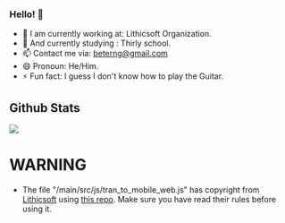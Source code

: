 ### Hello! 👋

- 🔭 I am currently working at: Lithicsoft Organization.
- 🌱 And currently studying : Thirly school.
- 📫 Contact me via: beterng@gmail.com 
- 😄 Pronoun: He/Him.
- ⚡ Fun fact: I guess I don't know how to play the Guitar.

## Github Stats
<a href="#"><img align="center" src="https://github-readme-stats.vercel.app/api?username=beterng&theme=nord&show_icons=true&hide_border=true&count_private=true" /></a>

# WARNING
- The file "/main/src/js/tran_to_mobile_web.js" has copyright from [Lithicsoft](https://github.com/Lithicsoft) using [this repo](https://github.com/Lithicsoft/lithicsoft.github.io). Make sure you have read their rules before using it.
